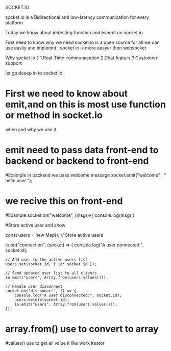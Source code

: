 
SOCKET.IO

socket io is a Bidirectional and low-latency communication for every platform

Today we know about intresting function and evnent on socket.io 

First need to know why we need socket.io is a open source for all we can use easliy and implemnt . socket io is more easyer then websocket

Why socket.io ? 
1.Real-Time communacation
2.Chat featurs 
3.Customerr support


let go deeep in to socket.io 


# First we need to know about emit,and on this is most use function or method in socket.io

when and why we use it 

# emit need to pass data front-end to backend or backend to front-end 

#Example in backend we pass welcome message 
  socket.emit("welcome" , " hello user ");

  # we recive this on front-end 
  #Example
   socket.on("welcome", (msg)=>{
   console.log(msg)
   }





#Store active user and show 

const users = new Map(); // Store active users

io.on("connection", (socket) => {
    console.log("A user connected:", socket.id);

    // Add user to the active users list
    users.set(socket.id, { id: socket.id });

    // Send updated user list to all clients
    io.emit("users", Array.from(users.values())); 

    // Handle user disconnect
    socket.on("disconnect", () => {
        console.log("A user disconnected:", socket.id);
        users.delete(socket.id);
        io.emit("users", Array.from(users.values())); 
    });
# array.from() use to convert to array 
#values() use to get all value it like work iteator












